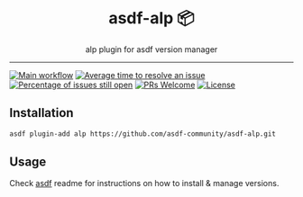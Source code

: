 <div align="center">
<h1>asdf-alp 📦</h1>
alp plugin for asdf version manager
</div>
<hr />

[![Main workflow](https://github.com/asdf-community/asdf-alp/workflows/Main%20workflow/badge.svg)](https://github.com/asdf-community/asdf-alp/actions)
[![Average time to resolve an issue](https://isitmaintained.com/badge/resolution/asdf-community/asdf-alp.svg)](https://isitmaintained.com/project/asdf-community/asdf-alp "Average time to resolve an issue")
[![Percentage of issues still open](https://isitmaintained.com/badge/open/asdf-community/asdf-alp.svg)](https://isitmaintained.com/project/asdf-community/asdf-alp "Percentage of issues still open")
[![PRs Welcome](https://img.shields.io/badge/PRs-welcome-brightgreen.svg)](http://makeapullrequest.com)
[![License](https://img.shields.io/github/license/asdf-community/asdf-alp?color=brightgreen)](https://github.com/asdf-community/asdf-alp/blob/master/LICENSE)

## Installation

```bash
asdf plugin-add alp https://github.com/asdf-community/asdf-alp.git
```

## Usage

Check [asdf](https://github.com/asdf-vm/asdf) readme for instructions on how to
install & manage versions.
